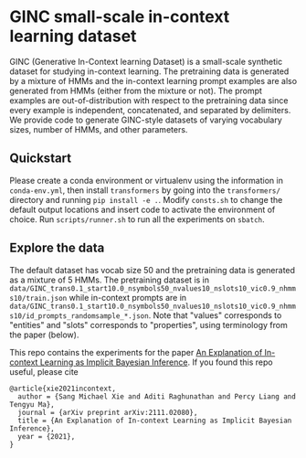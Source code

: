 # GINC small-scale in-context learning dataset

GINC (Generative In-Context learning Dataset) is a small-scale synthetic dataset for studying in-context learning.
The pretraining data is generated by a mixture of HMMs and the in-context learning prompt examples are also generated from HMMs (either from the mixture or not).
The prompt examples are out-of-distribution with respect to the pretraining data since every example is independent, concatenated, and separated by delimiters.
We provide code to generate GINC-style datasets of varying vocabulary sizes, number of HMMs, and other parameters.


## Quickstart
Please create a conda environment or virtualenv using the information in `conda-env.yml`, then install `transformers` by going into the `transformers/` directory and running `pip install -e .`.
Modify `consts.sh` to change the default output locations and insert code to activate the environment of choice.
Run `scripts/runner.sh` to run all the experiments on `sbatch`.

## Explore the data
The default dataset has vocab size 50 and the pretraining data is generated as a mixture of 5 HMMs.
The pretraining dataset is in `data/GINC_trans0.1_start10.0_nsymbols50_nvalues10_nslots10_vic0.9_nhmms10/train.json`
while in-context prompts are in `data/GINC_trans0.1_start10.0_nsymbols50_nvalues10_nslots10_vic0.9_nhmms10/id_prompts_randomsample_*.json`.
Note that "values" corresponds to "entities" and "slots" corresponds to "properties", using terminology from the paper (below).


This repo contains the experiments for the paper [An Explanation of In-context Learning as Implicit Bayesian Inference](https://arxiv.org/abs/2111.02080). If you found this repo useful, please cite
```
@article{xie2021incontext,
  author = {Sang Michael Xie and Aditi Raghunathan and Percy Liang and Tengyu Ma},
  journal = {arXiv preprint arXiv:2111.02080},
  title = {An Explanation of In-context Learning as Implicit Bayesian Inference},
  year = {2021},
}
```

